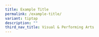 ```yaml
---
title: Example Title
permalink: /example-title/
variant: tiptap
description: ""
third_nav_title: Visual & Performing Arts
---
```

